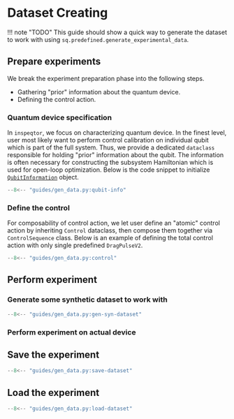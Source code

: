 # Dataset Creating

!!! note "TODO"
    This guide should show a quick way to generate the dataset to work with using `sq.predefined.generate_experimental_data`.

## Prepare experiments

We break the experiment preparation phase into the following steps.

- Gathering "prior" information about the quantum device.
- Defining the control action.

### Quantum device specification

In `inspeqtor`, we focus on characterizing quantum device. In the finest level, user most likely want to perform control calibration on individual qubit which is part of the full system. Thus, we provide a dedicated `dataclass` responsible for holding "prior" information about the qubit. The information is often necessary for constructing the subsystem Hamiltonian which is used for open-loop optimization. Below is the code snippet to initialize [`QubitInformation`](../api/data.md#src.inspeqtor.experimental.data.QubitInformation) object.

```python
--8<-- "guides/gen_data.py:qubit-info"
```

### Define the control

For composability of control action, we let user define an "atomic" control action by inheriting `Control` dataclass, then compose them together via `ControlSequence` class. Below is an example of defining the total control action with only single predefined `DragPulseV2`.

```python
--8<-- "guides/gen_data.py:control"
```

## Perform experiment

### Generate some synthetic dataset to work with

```python
--8<-- "guides/gen_data.py:gen-syn-dataset"
```

### Perform experiment on actual device

## Save the experiment

```python
--8<-- "guides/gen_data.py:save-dataset"
```

## Load the experiment

```python
--8<-- "guides/gen_data.py:load-dataset"
```